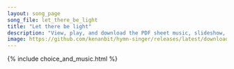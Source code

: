 ```yaml
---
layout: song_page
song_file: let_there_be_light
title: "Let there be light"
description: "View, play, and download the PDF sheet music, slideshow, and audio. Lyrics: Let there be light, O God of hosts! Let there be wisdom on the earth! Let broad humanity have birth! Let there be deeds instead of boasts.  Within our... english theist 4part chords"
image: https://github.com/kenanbit/hymn-singer/releases/latest/download/let_there_be_light-trad.png
---
```


{% include choice_and_music.html %}